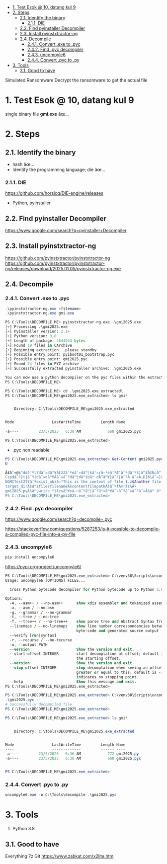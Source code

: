 - [1. Test Esok @ 10, datang kul 9](#1-test-esok--10-datang-kul-9)
- [2. Steps](#2-steps)
  - [2.1. Identify the binary](#21-identify-the-binary)
    - [2.1.1. DIE](#211-die)
  - [2.2. Find pyinstaller Decompiler](#22-find-pyinstaller-decompiler)
  - [2.3. Install pyinstxtractor-ng](#23-install-pyinstxtractor-ng)
  - [2.4. Decompile](#24-decompile)
    - [2.4.1. Convert .exe to .pyc](#241-convert-exe-to-pyc)
    - [2.4.2. Find .pyc decompiler](#242-find-pyc-decompiler)
    - [2.4.3. uncompyle6](#243-uncompyle6)
    - [2.4.4. Convert .pyc to .py](#244-convert-pyc-to-py)
- [3. Tools](#3-tools)
  - [3.1. Good to have](#31-good-to-have)

Simulated Ransomware
Decrypt the ransomware to get the actual file

# 1. Test Esok @ 10, datang kul 9

single binary file **gmi.exe** âœ…

# 2. Steps

## 2.1. Identify the binary

- hash âœ…
- Identify the programming language; die âœ…

### 2.1.1. DIE

https://github.com/horsicq/DIE-engine/releases

- Python, pyinstaller

## 2.2. Find pyinstaller Decompiler

https://www.google.com/search?q=pyinstaller+Decompiler

## 2.3. Install pyinstxtractor-ng

https://github.com/pyinstxtractor/pyinstxtractor-ng
https://github.com/pyinstxtractor/pyinstxtractor-ng/releases/download/2025.01.05/pyinstxtractor-ng.exe

## 2.4. Decompile

### 2.4.1. Convert .exe to .pyc 

```powershell
.\pyinstxtractor-ng.exe <filename>
.\pyinstxtractor-ng.exe gmi.exe
```

```python
PS C:\Tools\DECOMPILE_ME> pyinstxtractor-ng.exe .\gmi2025.exe
[+] Processing .\gmi2025.exe
[+] Pyinstaller version: 2.1+
[+] Python version: 3.8
[+] Length of package: 4644943 bytes
[+] Found 19 files in CArchive
[+] Beginning extraction...please standby
[+] Possible entry point: pyiboot01_bootstrap.pyc
[+] Possible entry point: gmi2025.pyc
[+] Found 74 files in PYZ archive
[+] Successfully extracted pyinstaller archive: .\gmi2025.exe

You can now use a python decompiler on the pyc files within the extracted directory
PS C:\Tools\DECOMPILE_ME>

PS C:\Tools\DECOMPILE_ME> cd .\gmi2025.exe_extracted\
PS C:\Tools\DECOMPILE_ME\gmi2025.exe_extracted> ls gmi*


    Directory: C:\Tools\DECOMPILE_ME\gmi2025.exe_extracted


Mode                 LastWriteTime         Length Name
----                 -------------         ------ ----
-a----         23/5/2025   6:30 AM            668 gmi2025.pyc

PS C:\Tools\DECOMPILE_ME\gmi2025.exe_extracted>
```

- .pyc non readable

```powershell
PS C:\Tools\DECOMPILE_ME\gmi2025.exe_extracted> Get-Content gmi2025.pyc
U

Ã£â˜»@s"ddâ˜ºlZdâ˜»dâ™¥â€žZâ˜ºeâ˜»dâ™¦kâ˜»râ–²eâ˜ºÆ’â˜ºdâ˜ºS)â™£Ã©Ncâ™ 
Cspdâ˜º}tjâ˜º|dâ˜»dâ™¥Ââ˜»â˜ºdâ™¦dâ™£dâ™ dÅ“â™¥}â˜º|â˜ºÂ â˜»Â¡D]6\â˜»}â˜»}â™¥tjâ™¥Â â™¦||â˜»Â¡â˜»}â™¦tâ™£|â™¦Æ’â˜»Ââ–º}â™£|â™£Â â™ |â™¥Â¡â˜ºâ˜ºW5QRXq&td      |â€ºÂâ˜»Æ’â˜ºâ˜ºdS)
NGMITest2T)â˜ºexist_okzâ–²This is the content of file 1.z$Another file with different content.zâ–²Final file written by the EXE.)â™¥z   file1.txtz     file2.txtz      file3.txtÃšâ˜ºwzâ—„Files written to Ãšâ˜»osmakedirsÃšâ™£itemsÃšâ™¦pathÃšâ™¦joinÃšâ™¦openÃšâ™£writeÃšâ™£print)â™ Ãš
target_dirÃšâ™£filesfilenameÃšcontentfilepathÃšâ˜ºfÂ©râ€¼Ãº
gmi2025.pyÃšâ™‚write_filesâ™¥sâ–¬â˜ºâ™¦â˜ºâ™«â™¥â˜»â˜ºâ˜»â˜ºâ˜»Ã½â™ â™ â–ºâ˜ºâ™«â˜ºâ™€â˜ºâ–¬â˜ºrÂ§__main__)â™¥râ™£rÂ§__name__râ€¼râ€¼râ€¼rÂ¶<module>â˜ºsâ˜º
PS C:\Tools\DECOMPILE_ME\gmi2025.exe_extracted>
```

### 2.4.2. Find .pyc decompiler

https://www.google.com/search?q=decompile+.pyc

https://stackoverflow.com/questions/5287253/is-it-possible-to-decompile-a-compiled-pyc-file-into-a-py-file

### 2.4.3. uncompyle6

```powershell
pip install uncompyle6
```

https://pypi.org/project/uncompyle6/

```ps
PS C:\Tools\DECOMPILE_ME\gmi2025.exe_extracted> C:\venv38\Scripts\uncompyle6.exe --help
Usage: uncompyle6 [OPTIONS] FILES...

  Cross Python bytecode decompiler for Python bytecode up to Python 3.8.

Options:
  -A, --asm++ / --no-asm++      show xdis assembler and tokenized assembler
  -a, --asm / --no-asm
  -g, --grammar / --no-grammar
  -t, --tree / --no-tree
  -T, --tree++ / --no-tree++    show parse tree and Abstract Syntax Tree
  --linemaps / --no-linemaps    show line number correspondencies between
                                byte-code and generated source output
  --verify [run|syntax]
  -r, --recurse / --no-recurse
  -o, --output PATH
  --version                     Show the version and exit.
  --start-offset INTEGER        start decomplation at offset; default is 0 or
                                the starting offset.
  --version                     Show the version and exit.
  --stop-offset INTEGER         stop decomplation when seeing an offset
                                greater or equal to this; default is -1 which
                                indicates no stopping point.
  --help                        Show this message and exit.
PS C:\Tools\DECOMPILE_ME\gmi2025.exe_extracted>
```

```powershell
PS C:\Tools\DECOMPILE_ME\gmi2025.exe_extracted> C:\venv38\Scripts\uncompyle6.exe -o . .\gmi2025.pyc
.\gmi2025.pyc --
# Successfully decompiled file
PS C:\Tools\DECOMPILE_ME\gmi2025.exe_extracted>
```

```powershell
PS C:\Tools\DECOMPILE_ME\gmi2025.exe_extracted> ls gmi*


    Directory: C:\Tools\DECOMPILE_ME\gmi2025.exe_extracted


Mode                 LastWriteTime         Length Name
----                 -------------         ------ ----
-a----         23/5/2025   6:36 AM            772 gmi2025.py
-a----         23/5/2025   6:30 AM            668 gmi2025.pyc


PS C:\Tools\DECOMPILE_ME\gmi2025.exe_extracted>
```

### 2.4.4. Convert .pyc to .py

```powershell
uncompyle6.exe -o C:\Tools\decompile .\gmi2025.pyc
```

# 3. Tools

1. Python 3.8

## 3.1. Good to have

Everything
7z
Git
https://www.zabkat.com/x2lite.htm